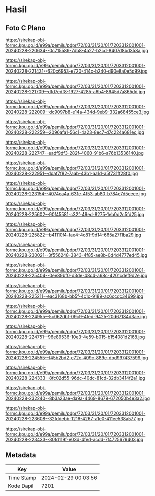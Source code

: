 # Hasil

## Foto C Plano

https://sirekap-obj-formc.kpu.go.id/e99a/pemilu/pdpr/72/03/31/20/01/7203312001001-20240228-220634--0c715589-7db8-4a27-b2cd-8407d8bd358a.jpg

https://sirekap-obj-formc.kpu.go.id/e99a/pemilu/pdpr/72/03/31/20/01/7203312001001-20240228-221431--620c6953-e720-414c-b240-d90e8a0e5d99.jpg

https://sirekap-obj-formc.kpu.go.id/e99a/pemilu/pdpr/72/03/31/20/01/7203312001001-20240228-221709--dfd7edf8-1927-4285-a6b4-8645d7a865dd.jpg

https://sirekap-obj-formc.kpu.go.id/e99a/pemilu/pdpr/72/03/31/20/01/7203312001001-20240228-222009--dc9097b8-e14a-434d-9eb9-332a68455ce3.jpg

https://sirekap-obj-formc.kpu.go.id/e99a/pemilu/pdpr/72/03/31/20/01/7203312001001-20240228-222259--2096afa1-56c1-4a23-8ec7-d7c224a681ec.jpg

https://sirekap-obj-formc.kpu.go.id/e99a/pemilu/pdpr/72/03/31/20/01/7203312001001-20240228-222747--eadf9df3-282f-4060-91b6-a76b13536140.jpg

https://sirekap-obj-formc.kpu.go.id/e99a/pemilu/pdpr/72/03/31/20/01/7203312001001-20240228-222951--ddaf7f82-7aab-43b1-aa1d-a5f731ff28f0.jpg

https://sirekap-obj-formc.kpu.go.id/e99a/pemilu/pdpr/72/03/31/20/01/7203312001001-20240228-223154--4074ca4a-631e-4f53-ab80-b784e7d5eeee.jpg

https://sirekap-obj-formc.kpu.go.id/e99a/pemilu/pdpr/72/03/31/20/01/7203312001001-20240228-225602--90f45581-c32f-49ed-8275-1eb0d2c5fd25.jpg

https://sirekap-obj-formc.kpu.go.id/e99a/pemilu/pdpr/72/03/31/20/01/7203312001001-20240228-225822--b41110f4-fae4-4c81-9d14-665a27f1ba29.jpg

https://sirekap-obj-formc.kpu.go.id/e99a/pemilu/pdpr/72/03/31/20/01/7203312001001-20240228-230021--3f556248-3843-4f85-ae8b-0d4d4777ed45.jpg

https://sirekap-obj-formc.kpu.go.id/e99a/pemilu/pdpr/72/03/31/20/01/7203312001001-20240228-225404--0ee89bf0-d3de-48c4-a68c-4201cdef9d2e.jpg

https://sirekap-obj-formc.kpu.go.id/e99a/pemilu/pdpr/72/03/31/20/01/7203312001001-20240228-225211--eac3168b-bb5f-4c1c-9189-ac6ccdc34699.jpg

https://sirekap-obj-formc.kpu.go.id/e99a/pemilu/pdpr/72/03/31/20/01/7203312001001-20240228-224955--5c062dbf-09c9-4fed-9425-20d67184d3ae.jpg

https://sirekap-obj-formc.kpu.go.id/e99a/pemilu/pdpr/72/03/31/20/01/7203312001001-20240228-224751--96e89536-10e3-4e59-b015-b154081d2168.jpg

https://sirekap-obj-formc.kpu.go.id/e99a/pemilu/pdpr/72/03/31/20/01/7203312001001-20240228-224555--f45b2bd2-e72c-409c-889e-dbd997437599.jpg

https://sirekap-obj-formc.kpu.go.id/e99a/pemilu/pdpr/72/03/31/20/01/7203312001001-20240228-224333--8fc02d55-96dc-40dc-81cd-32db3414f2a1.jpg

https://sirekap-obj-formc.kpu.go.id/e99a/pemilu/pdpr/72/03/31/20/01/7203312001001-20240228-232240--8b3a23ae-da9a-4469-8679-672050b4e3a2.jpg

https://sirekap-obj-formc.kpu.go.id/e99a/pemilu/pdpr/72/03/31/20/01/7203312001001-20240228-223608--32fddebb-1216-4267-a1e0-411ee538a577.jpg

https://sirekap-obj-formc.kpu.go.id/e99a/pemilu/pdpr/72/03/31/20/01/7203312001001-20240228-223433--30fd119f-e03d-4fed-acdd-7f4725679403.jpg


## Metadata

| Key        | Value               |
| ---------- | ------------------- |
| Time Stamp | 2024-02-29 00:03:56 |
| Kode Dapil | 7201                |



